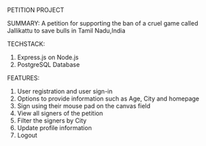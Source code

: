 PETITION PROJECT

SUMMARY:
A petition for supporting the ban of a cruel game called Jallikattu to save bulls in Tamil Nadu,India

TECHSTACK:
1. Express.js on Node.js
2. PostgreSQL Database

FEATURES:
1. User registration and user sign-in
2. Options to provide information such as Age, City and homepage
3. Sign using their mouse pad on the canvas field
4. View all signers of the petition
5. Filter the signers by City
6. Update profile information
7. Logout
